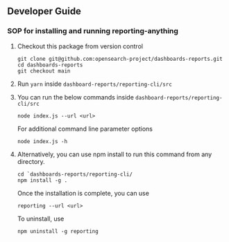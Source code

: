 ## Developer Guide



### SOP for installing and running reporting-anything

1. Checkout this package from version control
    ```
    git clone git@github.com:opensearch-project/dashboards-reports.git
    cd dashboards-reports
    git checkout main
    ```
2. Run `yarn` inside `dashboard-reports/reporting-cli/src`
3. You can run the below commands inside `dashboard-reports/reporting-cli/src`
    ```
    node index.js --url <url>
    ```
    For additional command line parameter options
    ```
    node index.js -h
    ```
4. Alternatively, you can use npm install to run this command from any directory.
    ```
    cd `dashboards-reports/reporting-cli/
    npm install -g .
    ```
    Once the installation is complete, you can use
    ```
    reporting --url <url> 
    ```

    To uninstall, use  
    ```
    npm uninstall -g reporting
    ```
    